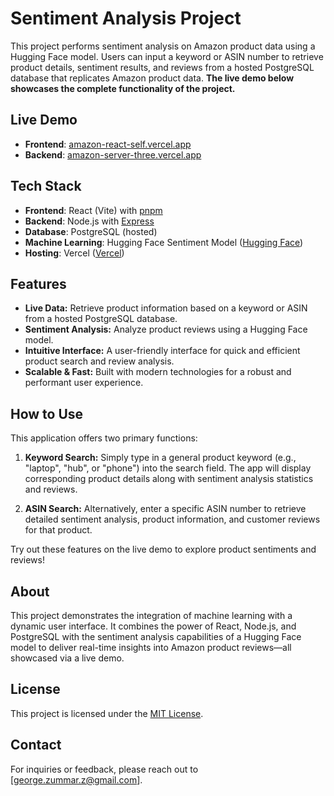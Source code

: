 # Sentiment Analysis Project

This project performs sentiment analysis on Amazon product data using a Hugging Face model. Users can input a keyword or ASIN number to retrieve product details, sentiment results, and reviews from a hosted PostgreSQL database that replicates Amazon product data. **The live demo below showcases the complete functionality of the project.**

## Live Demo

- **Frontend**: [amazon-react-self.vercel.app](https://amazon-react-self.vercel.app)
- **Backend**: [amazon-server-three.vercel.app](https://amazon-server-three.vercel.app)

## Tech Stack

- **Frontend**: React (Vite) with [pnpm](https://pnpm.io/)
- **Backend**: Node.js with [Express](https://expressjs.com/)
- **Database**: PostgreSQL (hosted)
- **Machine Learning**: Hugging Face Sentiment Model ([Hugging Face](https://huggingface.co/))
- **Hosting**: Vercel ([Vercel](https://vercel.com/))

## Features

- **Live Data:** Retrieve product information based on a keyword or ASIN from a hosted PostgreSQL database.
- **Sentiment Analysis:** Analyze product reviews using a Hugging Face model.
- **Intuitive Interface:** A user-friendly interface for quick and efficient product search and review analysis.
- **Scalable & Fast:** Built with modern technologies for a robust and performant user experience.

## How to Use

This application offers two primary functions:

1. **Keyword Search:** Simply type in a general product keyword (e.g., "laptop", "hub", or "phone") into the search field. The app will display corresponding product details along with sentiment analysis statistics and reviews.

2. **ASIN Search:** Alternatively, enter a specific ASIN number to retrieve detailed sentiment analysis, product information, and customer reviews for that product.

Try out these features on the live demo to explore product sentiments and reviews!

## About

This project demonstrates the integration of machine learning with a dynamic user interface. It combines the power of React, Node.js, and PostgreSQL with the sentiment analysis capabilities of a Hugging Face model to deliver real-time insights into Amazon product reviews—all showcased via a live demo.

## License

This project is licensed under the [MIT License](LICENSE).

## Contact

For inquiries or feedback, please reach out to [george.zummar.z@gmail.com].
